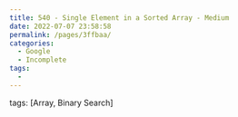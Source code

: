 ```yaml
---
title: 540 - Single Element in a Sorted Array - Medium
date: 2022-07-07 23:58:58
permalink: /pages/3ffbaa/
categories:
  - Google
  - Incomplete
tags:
  - 
---
```

tags: [Array, Binary Search]
